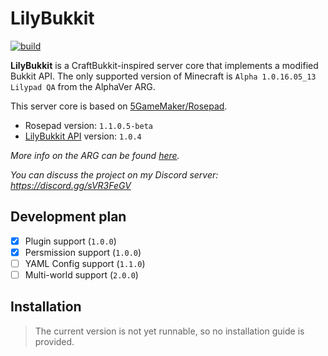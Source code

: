 # LilyBukkit

[![build](https://github.com/Vladg24YT/LilyBukkit/actions/workflows/main.yml/badge.svg?branch=master&event=push)](https://github.com/Vladg24YT/LilyBukkit/actions/workflows/main.yml)

**LilyBukkit** is a CraftBukkit-inspired server core that implements a modified Bukkit API. The only supported version of Minecraft
is `Alpha 1.0.16.05_13 Lilypad QA` from the AlphaVer ARG.

This server core is based on [5GameMaker/Rosepad](https://github.com/5GameMaker/Rosepad).

* Rosepad version: `1.1.0.5-beta`
* [LilyBukkit API](https://github.com/Vladg24YT/LilyBukkit-API) version: `1.0.4`

*More info on the ARG can be found [here](https://alphaver.fandom.com/wiki).*

*You can discuss the project on my Discord server: https://discord.gg/sVR3FeGV*

## Development plan

- [x] Plugin support (`1.0.0`)
- [x] Persmission support (`1.0.0`)
- [ ] YAML Config support (`1.1.0`)
- [ ] Multi-world support (`2.0.0`)

## Installation

> The current version is not yet runnable, so no installation guide is provided.
